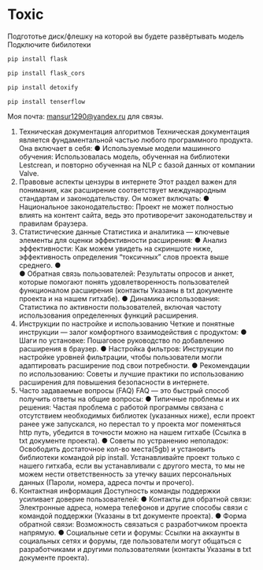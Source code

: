 # Toxic
Подгототье диск/флешку на которой вы будете развёртывать модель
Подключите бибилотеки
```Ruby
pip install flask
```
```Ruby
pip install flask_cors
```

```Ruby
pip install detoxify
```

```Ruby
pip install tenserflow
```
Моя почта: mansur1290@yandex.ru  для связы.
1. Техническая документация алгоритмов
Техническая документация является фундаментальной частью любого программного продукта. Она включает в себя:
●	Используемые модели машинного обучения: Использовалась модель, обученная на библиотеки Lestcrean, и повторно обученная на NLP с базой данных от компании Valve.
2. Правовые аспекты цензуры в интернете
Этот раздел важен для понимания, как расширение соответствует международным стандартам и законодательству. Он может включать:
●	Национальное законодательство: Проект не может полностью влиять на контент сайта, ведь это противоречит законодательству и правилам браузера.
3. Статистические данные
Статистика и аналитика — ключевые элементы для оценки эффективности расширения:
●	Анализ эффективности: Как можем увидеть на скриншоте ниже, эффективность определения “токсичных” слов проекта выше среднего.
●	  
●	Обратная связь пользователей: Результаты опросов и анкет, которые помогают понять удовлетворенность пользователей функционалом расширения (контакты Указаны в txt документе проекта и на нашем гитхабе).
●	Динамика использования: Статистика по активности пользователей, включая частоту использования определенных функций расширения.
4. Инструкции по настройке и использованию
Четкие и понятные инструкции — залог комфортного взаимодействия с продуктом:
●	Шаги по установке: Пошаговое руководство по добавлению расширения в браузер.
●	Настройка фильтров: Инструкции по настройке уровней фильтрации, чтобы пользователи могли адаптировать расширение под свои потребности.
●	Рекомендации по использованию: Советы и лучшие практики по использованию расширения для повышения безопасности в интернете.
5. Часто задаваемые вопросы (FAQ)
FAQ — это быстрый способ получить ответы на общие вопросы:
●	Типичные проблемы и их решения: Частая проблема с работой программы связана с отсутствием необходимых библиотек (указанных ниже), если проект ранее уже запускался, но перестал то у проекта мог поменяться http путь, убедится в точности можно на нашем гитхабе (Ссылка в txt документе проекта).
●	Советы по устранению неполадок: Освободить достаточное кол-во места(5gb) и установить библиотеки командой pip install. Устанавливайте проект только с нашего гитхаба, если вы устанавливали с другого места, то мы не можем нести ответственность за утечку ваших персональных данных (Пароли, номера, адреса почты и прочего).
6. Контактная информация
Доступность команды поддержки усиливает доверие пользователей:
●	Контакты для обратной связи: Электронные адреса, номера телефонов и другие способы связи с командой поддержки (Указаны в txt документе проекта).
●	Форма обратной связи: Возможность связаться с разработчиком проекта напрямую.
●	Социальные сети и форумы: Ссылки на аккаунты в социальных сетях и форумы, где пользователи могут общаться с разработчиками и другими пользователями (контакты Указаны в txt документе проекта).

